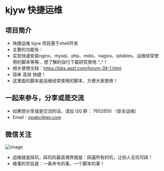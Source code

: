 # kjyw 快捷运维


## 项目简介
- 快捷运维 kjyw 项目基于shell开发
- 主要的功能有：
- 实现快速安装nginx、mysql、php、redis、nagios、iptables、运维经常使用的脚本等等... 想了解的自行下载研究使用.^_^！
- 相关使用文档：https://bbs.aqzt.com/forum-39-1.html
- 简单 高效 快捷！
- 这里面的脚本是运维经常使用的脚本，方便大家使用！


## 一起来参与，分享或是交流
- 如果想分享或是交流的话，请加 QQ 群： 7652650 （安全运维）
- Email：ppabc@qq.com


## 微信关注

![image](https://git.oschina.net/aqztcom/kjyw/raw/master/images/aqzt.jpg)

- 运维就是踩坑，踩坑的最高境界就是：踩遍所有的坑，让别人无坑可踩！
- 做事的宗旨是：一条命令的事，一个脚本的事！

